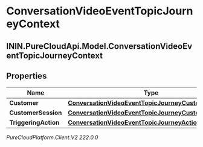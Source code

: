 # ConversationVideoEventTopicJourneyContext

## ININ.PureCloudApi.Model.ConversationVideoEventTopicJourneyContext

## Properties

|Name | Type | Description | Notes|
|------------ | ------------- | ------------- | -------------|
| **Customer** | [**ConversationVideoEventTopicJourneyCustomer**](ConversationVideoEventTopicJourneyCustomer) |  | [optional] |
| **CustomerSession** | [**ConversationVideoEventTopicJourneyCustomerSession**](ConversationVideoEventTopicJourneyCustomerSession) |  | [optional] |
| **TriggeringAction** | [**ConversationVideoEventTopicJourneyAction**](ConversationVideoEventTopicJourneyAction) |  | [optional] |



_PureCloudPlatform.Client.V2 222.0.0_
